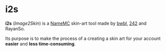 # i2s
**i2s** (_Image2Skin_) is a [NameMC](https://www.namemc.com) skin-art tool made by [bwbl](https://www.github.com/imbwbl), [242](https://www.github.com/242Emily) and RayanSo.

Its purpose is to make the process of a creating a skin art for your account **easier** and **less time-consuming**.
